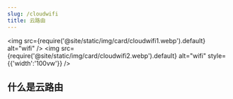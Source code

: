 ```yaml
---
slug: /cloudwifi
title: 云路由
---
```


<img
src={require('@site/static/img/card/cloudwifi1.webp').default}
alt="wifi"
/>
<img
src={require('@site/static/img/card/cloudwifi2.webp').default}
alt="wifi"
style={{'width':'100vw'}}
/>

## 什么是云路由
